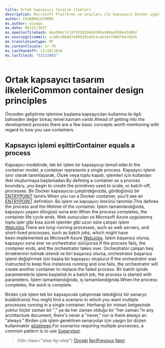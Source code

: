 ```yaml
---
title: Ortak kapsayıcı tasarım ilkeleri
description: Microsoft Platformu ve araçları ile kapsayıcı Docker uygulaması yaşam
author: CESARDELATORRE
ms.author: wiwagn
ms.date: 09/22/2017
ms.openlocfilehash: 8aa388c7c19f532829d64208a48b6e556e43d802
ms.sourcegitcommit: ccd8c36b0d74d99291d41aceb14cf98d74dc9d2b
ms.translationtype: MT
ms.contentlocale: tr-TR
ms.lasthandoff: 12/10/2018
ms.locfileid: "53152883"
---
```

# <a name="common-container-design-principles"></a><span data-ttu-id="2ffef-103">Ortak kapsayıcı tasarım ilkeleri</span><span class="sxs-lookup"><span data-stu-id="2ffef-103">Common container design principles</span></span>

<span data-ttu-id="2ffef-104">Önceden geliştirme işlemine başlama kapsayıcıları kullanma ile ilgili bahseden değer birkaç temel kavram vardır.</span><span class="sxs-lookup"><span data-stu-id="2ffef-104">Ahead of getting into the development process there are a few basic concepts worth mentioning with regard to how you use containers.</span></span>

## <a name="container-equals-a-process"></a><span data-ttu-id="2ffef-105">Kapsayıcı işlemi eşittir</span><span class="sxs-lookup"><span data-stu-id="2ffef-105">Container equals a process</span></span>

<span data-ttu-id="2ffef-106">Kapsayıcı modelinde, tek bir işlem bir kapsayıcıyı temsil eder.</span><span class="sxs-lookup"><span data-stu-id="2ffef-106">In the container model, a container represents a single process.</span></span> <span data-ttu-id="2ffef-107">Kapsayıcı işlemi sınır olarak tanımlayarak, Ölçek veya toplu kapalı, işlemleri için kullanılan ilkel oluşturmaya başlamadan.</span><span class="sxs-lookup"><span data-stu-id="2ffef-107">By defining a container as a process boundary, you begin to create the primitives used to scale, or batch-off, processes.</span></span> <span data-ttu-id="2ffef-108">Bir Docker kapsayıcısı çalıştırdığınızda, gördüğünüz bir [ENTRYPOINT](https://docs.docker.com/engine/reference/builder/#/entrypoint) tanımı.</span><span class="sxs-lookup"><span data-stu-id="2ffef-108">When you run a Docker container, you'll see an [ENTRYPOINT](https://docs.docker.com/engine/reference/builder/#/entrypoint) definition.</span></span> <span data-ttu-id="2ffef-109">Bu işlem ve kapsayıcı ömrünü tanımlar.</span><span class="sxs-lookup"><span data-stu-id="2ffef-109">This defines the process and the lifetime of the container.</span></span> <span data-ttu-id="2ffef-110">İşlem tamamlandığında, kapsayıcı yaşam döngüsü sona erer.</span><span class="sxs-lookup"><span data-stu-id="2ffef-110">When the process completes, the container life cycle ends.</span></span> <span data-ttu-id="2ffef-111">Web sunucuları ve Microsoft Azure uygulanmış toplu işler gibi kısa süreli işlemler gibi uzun süre çalışan işlem [WebJobs](https://azure.microsoft.com/documentation/articles/websites-webjobs-resources/).</span><span class="sxs-lookup"><span data-stu-id="2ffef-111">There are long-running processes, such as web servers, and short-lived processes, such as batch jobs, which might have been implemented as Microsoft Azure [WebJobs](https://azure.microsoft.com/documentation/articles/websites-webjobs-resources/).</span></span> <span data-ttu-id="2ffef-112">İşlem başarısız olursa, kapsayıcı sona erer ve orchestrator sürüyorsa.</span><span class="sxs-lookup"><span data-stu-id="2ffef-112">If the process fails, the container ends, and the orchestrator takes over.</span></span> <span data-ttu-id="2ffef-113">Orchestrator çalışan beş örneklerinin tutmak istendi ve biri başarısız olursa, orchestrator başarısız işlemi değiştirmek için başka bir kapsayıcı oluşturur.</span><span class="sxs-lookup"><span data-stu-id="2ffef-113">If the orchestrator was instructed to keep five instances running and one fails, the orchestrator will create another container to replace the failed process.</span></span> <span data-ttu-id="2ffef-114">Bir batch işinde parametrelerle işlemi başlatıldı.</span><span class="sxs-lookup"><span data-stu-id="2ffef-114">In a batch job, the process is started with parameters.</span></span> <span data-ttu-id="2ffef-115">İşlem tamamlandığında, iş tamamlandığında.</span><span class="sxs-lookup"><span data-stu-id="2ffef-115">When the process completes, the work is complete.</span></span>

<span data-ttu-id="2ffef-116">Birden çok işlem tek bir kapsayıcıda çalıştırmak istediğiniz bir senaryo bulabilirsiniz.</span><span class="sxs-lookup"><span data-stu-id="2ffef-116">You might find a scenario in which you want multiple processes running in a single container.</span></span> <span data-ttu-id="2ffef-117">Herhangi bir mimari belgesinde yoktur hiçbir zaman bir "," ya da her zaman olduğu bir "her zaman."</span><span class="sxs-lookup"><span data-stu-id="2ffef-117">In any architecture document, there's never a "never," nor is there always an "always."</span></span> <span data-ttu-id="2ffef-118">Birden çok işlem gerektiren senaryolar için yaygın bir düzen kullanmaktır [gözetmen](http://supervisord.org/).</span><span class="sxs-lookup"><span data-stu-id="2ffef-118">For scenarios requiring multiple processes, a common pattern is to use [Supervisor](http://supervisord.org/).</span></span>

>[!div class="step-by-step"]
><span data-ttu-id="2ffef-119">[Önceki](design-docker-applications.md)
>[İleri](monolithic-applications.md)</span><span class="sxs-lookup"><span data-stu-id="2ffef-119">[Previous](design-docker-applications.md)
[Next](monolithic-applications.md)</span></span>